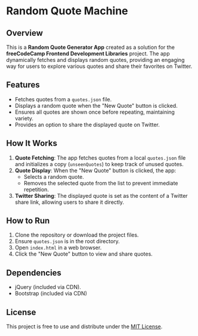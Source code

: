 # Random Quote Machine

## Overview
This is a **Random Quote Generator App** created as a solution for the **freeCodeCamp Frontend Development Libraries** project. The app dynamically fetches and displays random quotes, providing an engaging way for users to explore various quotes and share their favorites on Twitter.

## Features
- Fetches quotes from a `quotes.json` file.
- Displays a random quote when the "New Quote" button is clicked.
- Ensures all quotes are shown once before repeating, maintaining variety.
- Provides an option to share the displayed quote on Twitter.

## How It Works
1. **Quote Fetching**: The app fetches quotes from a local `quotes.json` file and initializes a copy (`unseenQuotes`) to keep track of unused quotes.
2. **Quote Display**: When the "New Quote" button is clicked, the app:
   - Selects a random quote.
   - Removes the selected quote from the list to prevent immediate repetition.
3. **Twitter Sharing**: The displayed quote is set as the content of a Twitter share link, allowing users to share it directly.

## How to Run
1. Clone the repository or download the project files.
2. Ensure `quotes.json` is in the root directory.
3. Open `index.html` in a web browser.
4. Click the "New Quote" button to view and share quotes.

## Dependencies
- jQuery (included via CDN).
- Bootstrap (included via CDN)

## License
This project is free to use and distribute under the [MIT License](https://opensource.org/licenses/MIT).

